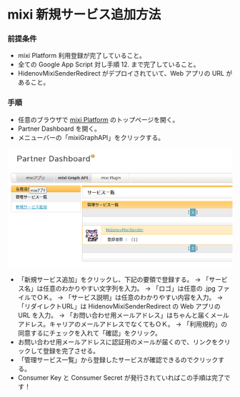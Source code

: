 # mixi 新規サービス追加方法
### 前提条件
 - mixi Platform 利用登録が完了していること。
 - 全ての Google App Script 対し手順 12. まで完了していること。
 - HidenovMixiSenderRedirect がデプロイされていて、Web アプリの URL があること。
### 手順
 - 任意のブラウザで [mixi Platform](https://developer.mixi.co.jp/) のトップページを開く。
 - Partner Dashboard を開く。
 - メニューバーの「mixiGraphAPI」をクリックする。

![Alt text](image-16.png)

 - 「新規サービス追加」をクリックし、下記の要領で登録する。
  → 「サービス名」は任意のわかりやすい文字列を入力。
  → 「ロゴ」は任意の .jpg ファイルでＯＫ。
  → 「サービス説明」は任意のわかりやすい内容を入力。
  → 「リダイレクトURL」は HidenovMixiSenderRedirect の Web アプリの URL を入力。
  → 「お問い合わせ用メールアドレス」はちゃんと届くメールアドレス。キャリアのメールアドレスでなくてもＯＫ。
  → 「利用規約」の同意するにチェックを入れて「確認」をクリック。
 - お問い合わせ用メールアドレスに認証用のメールが届くので、リンクをクリックして登録を完了させる。
 - 「管理サービス一覧」から登録したサービスが確認できるのでクリックする。
 - Consumer Key と Consumer Secret が発行されていればこの手順は完了です！

